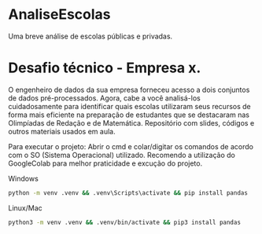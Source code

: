 # AnaliseEscolas
Uma breve análise de escolas públicas e privadas.
# Desafio técnico - Empresa x.

O engenheiro de dados da sua empresa forneceu acesso a dois conjuntos de dados pré-processados. Agora, cabe a você analisá-los cuidadosamente para identificar quais escolas utilizaram seus recursos de forma mais eficiente na preparação de estudantes que se destacaram nas Olimpíadas de Redação e de Matemática.
Repositório com slides, códigos e outros materiais usados em aula.

Para executar o projeto: Abrir o cmd e colar/digitar os comandos de acordo com o SO (Sistema Operacional) utilizado.
Recomendo a utilização do GoogleColab para melhor praticidade e excução do projeto.


Windows
```bash
python -m venv .venv && .venv\Scripts\activate && pip install pandas
```

Linux/Mac
```bash
python3 -m venv .venv && .venv/bin/activate && pip3 install pandas
```
